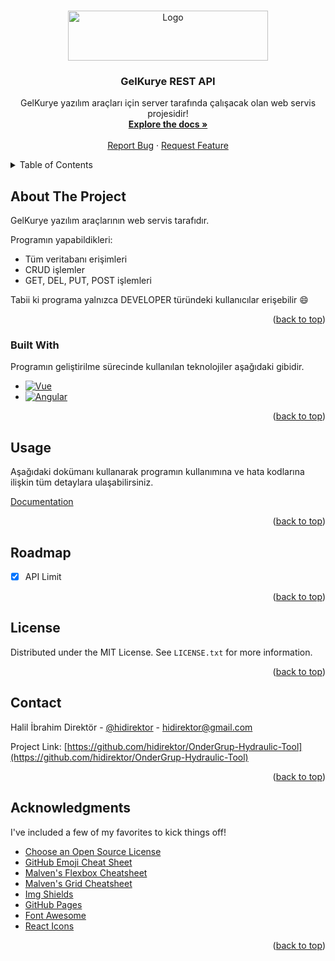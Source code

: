 <a name="readme-top"></a>

<br />
<div align="center">
  <a href="https://github.com/Onder-Grup/ondergrup-backend-api">
    <img src="https://github.com/Onder-Grup/ondergrup-backend-api/blob/main/readme/gelkuryelogo.png" alt="Logo" width="320" height="80">
  </a>

  <h3 align="center">GelKurye REST API</h3>

  <p align="center">
    GelKurye yazılım araçları için server tarafında çalışacak olan web servis projesidir!
    <br />
    <a href="https://www.notion.so/Teamspace-Home-0c63f5fdeb054503a2b66944317b6a6a"><strong>Explore the docs »</strong></a>
    <br />
    <br />
    <a href="https://github.com/Onder-Grup/ondergrup-backend-api/issues">Report Bug</a>
    ·
    <a href="https://github.com/Onder-Grup/ondergrup-backend-api/issues">Request Feature</a>
  </p>
</div>



<!-- TABLE OF CONTENTS -->
<details>
  <summary>Table of Contents</summary>
  <ol>
    <li>
      <a href="#about-the-project">About The Project</a>
      <ul>
        <li><a href="#built-with">Built With</a></li>
      </ul>
    </li>
    <li><a href="#usage">Usage</a></li>
    <li><a href="#roadmap">Roadmap</a></li>
    <li><a href="#license">License</a></li>
    <li><a href="#contact">Contact</a></li>
    <li><a href="#acknowledgments">Acknowledgments</a></li>
  </ol>
</details>



<!-- ABOUT THE PROJECT -->
## About The Project

GelKurye yazılım araçlarının web servis tarafıdır.

Programın yapabildikleri:
* Tüm veritabanı erişimleri
* CRUD işlemler
* GET, DEL, PUT, POST işlemleri

Tabii ki programa yalnızca DEVELOPER türündeki kullanıcılar erişebilir :smile:

<p align="right">(<a href="#readme-top">back to top</a>)</p>



### Built With

Programın geliştirilme sürecinde kullanılan teknolojiler aşağıdaki gibidir.

* [![Vue][Vue.js]][Vue-url]
* [![Angular][Angular.io]][Angular-url]

<p align="right">(<a href="#readme-top">back to top</a>)</p>


<!-- USAGE EXAMPLES -->
## Usage

Aşağıdaki dokümanı kullanarak programın kullanımına ve hata kodlarına ilişkin tüm detaylara ulaşabilirsiniz.

[Documentation](https://www.notion.so/Teamspace-Home-0c63f5fdeb054503a2b66944317b6a6a)

<p align="right">(<a href="#readme-top">back to top</a>)</p>



<!-- ROADMAP -->
## Roadmap

- [x] API Limit

<p align="right">(<a href="#readme-top">back to top</a>)</p>


<!-- LICENSE -->
## License

Distributed under the MIT License. See `LICENSE.txt` for more information.

<p align="right">(<a href="#readme-top">back to top</a>)</p>



<!-- CONTACT -->
## Contact

Halil İbrahim Direktör - [@hidirektor](https://instagram.com/hidirektor) - hidirektor@gmail.com

Project Link: [https://github.com/hidirektor/OnderGrup-Hydraulic-Tool](https://github.com/hidirektor/OnderGrup-Hydraulic-Tool)

<p align="right">(<a href="#readme-top">back to top</a>)</p>



<!-- ACKNOWLEDGMENTS -->
## Acknowledgments

I've included a few of my favorites to kick things off!

* [Choose an Open Source License](https://choosealicense.com)
* [GitHub Emoji Cheat Sheet](https://www.webpagefx.com/tools/emoji-cheat-sheet)
* [Malven's Flexbox Cheatsheet](https://flexbox.malven.co/)
* [Malven's Grid Cheatsheet](https://grid.malven.co/)
* [Img Shields](https://shields.io)
* [GitHub Pages](https://pages.github.com)
* [Font Awesome](https://fontawesome.com)
* [React Icons](https://react-icons.github.io/react-icons/search)

<p align="right">(<a href="#readme-top">back to top</a>)</p>



<!-- MARKDOWN LINKS & IMAGES -->
<!-- https://www.markdownguide.org/basic-syntax/#reference-style-links -->
[contributors-shield]: https://img.shields.io/github/contributors/othneildrew/Best-README-Template.svg?style=for-the-badge
[contributors-url]: https://github.com/hidirektor/OnderGrup-Hydraulic-Tool/graphs/contributors
[forks-shield]: https://img.shields.io/github/forks/othneildrew/Best-README-Template.svg?style=for-the-badge
[forks-url]: https://github.com/hidirektor/OnderGrup-Hydraulic-Tool/network/members
[stars-shield]: https://img.shields.io/github/stars/othneildrew/Best-README-Template.svg?style=for-the-badge
[stars-url]: https://github.com/hidirektor/OnderGrup-Hydraulic-Tool/stargazers
[issues-shield]: https://img.shields.io/github/issues/othneildrew/Best-README-Template.svg?style=for-the-badge
[issues-url]: https://github.com/hidirektor/OnderGrup-Hydraulic-Tool/issues
[license-shield]: https://img.shields.io/github/license/othneildrew/Best-README-Template.svg?style=for-the-badge
[license-url]: https://github.com/hidirektor/OnderGrup-Hydraulic-Tool/blob/master/LICENSE.txt
[linkedin-shield]: https://img.shields.io/badge/-LinkedIn-black.svg?style=for-the-badge&logo=linkedin&colorB=555
[linkedin-url]: https://www.linkedin.com/in/hidirektor/
[product-screenshot]: readme/ss-1.png
[product-screenshot2]: readme/ss-2.png
[Next.js]: https://img.shields.io/badge/java-000000?style=for-the-badge&logo=java&logoColor=white
[Next-url]: https://www.java.com/tr/
[React.js]: https://img.shields.io/badge/javafx-20232A?style=for-the-badge&logo=javafx&logoColor=61DAFB
[React-url]: https://openjfx.io/
[Vue.js]: https://img.shields.io/badge/node.js-35495E?style=for-the-badge&logo=nodedotjs&logoColor=4FC08D
[Vue-url]: https://nodejs.org/en
[Angular.io]: https://img.shields.io/badge/mongodb-DD0031?style=for-the-badge&logo=mongodb&logoColor=white
[Angular-url]: https://www.mongodb.com/
[Svelte.dev]: https://img.shields.io/badge/Svelte-4A4A55?style=for-the-badge&logo=svelte&logoColor=FF3E00
[Svelte-url]: https://svelte.dev/
[Laravel.com]: https://img.shields.io/badge/Laravel-FF2D20?style=for-the-badge&logo=laravel&logoColor=white
[Laravel-url]: https://laravel.com
[Bootstrap.com]: https://img.shields.io/badge/Bootstrap-563D7C?style=for-the-badge&logo=bootstrap&logoColor=white
[Bootstrap-url]: https://getbootstrap.com
[JQuery.com]: https://img.shields.io/badge/jQuery-0769AD?style=for-the-badge&logo=jquery&logoColor=white
[JQuery-url]: https://jquery.com 
